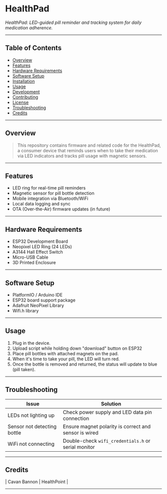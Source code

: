 # HealthPad

*HealthPad: LED-guided pill reminder and tracking system for daily medication adherence.*

---

## Table of Contents

* [Overview](#overview)
* [Features](#features)
* [Hardware Requirements](#hardware-requirements)
* [Software Setup](#software-setup)
* [Installation](#installation)
* [Usage](#usage)
* [Development](#development)
* [Contributing](#contributing)
* [License](#license)
* [Troubleshooting](#troubleshooting)
* [Credits](#credits)

---

## Overview

> This repository contains firmware and related code for the HealthPad, a consumer device that reminds users when to take their medication via LED indicators and tracks pill usage with magnetic sensors.

---

## Features

* LED ring for real-time pill reminders
* Magnetic sensor for pill bottle detection
* Mobile integration via Bluetooth/WiFi
* Local data logging and sync
* OTA (Over-the-Air) firmware updates (in future)
---

## Hardware Requirements

* ESP32 Development Board
* Neopixel LED Ring (24 LEDs)
* A3144 Hall Effect Switch
* Micro-USB Cable
* 3D Printed Enclosure 

---

## Software Setup

* PlatformIO / Arduino IDE
* ESP32 board support package
* Adafruit NeoPixel Library
* Wifi.h library 

---

## Usage

1. Plug in the device.
2. Upload script while holding down "download" button on ESP32
4. Place pill bottles with attached magnets on the pad.
5. When it's time to take your pill, the LED will turn red.
6. Once the bottle is removed and returned, the status will update to blue (pill taken).

---

## Troubleshooting

| Issue                       | Solution                                              |
| --------------------------- | ----------------------------------------------------- |
| LEDs not lighting up        | Check power supply and LED data pin connection        |
| Sensor not detecting bottle | Ensure magnet polarity is correct and sensor is wired |
| WiFi not connecting         | Double-check `wifi_credentials.h` or serial monitor   |

---

## Credits

| Cavan Bannon | HealthPoint |

---
